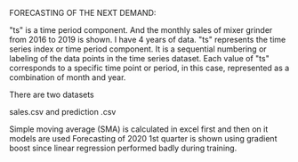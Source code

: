 FORECASTING OF THE NEXT DEMAND:

"ts" is a time period component. And the monthly sales of mixer grinder from 2016 to 2019 is shown. I have 4 years of data. "ts" represents the time series index or time period component. It is a sequential numbering or labeling of the data points in the time series dataset. Each value of "ts" corresponds to a specific time point or period, in this case, represented as a combination of month and year.

There are two datasets 

sales.csv and prediction .csv

Simple moving average (SMA) is calculated in excel first and then on it models are used 
Forecasting of 2020 1st quarter is shown using gradient boost since linear regression performed badly during training.

